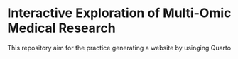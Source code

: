 # Interactive Exploration of Multi-Omic Medical Research
This repository aim for the practice generating a website by usinging Quarto
